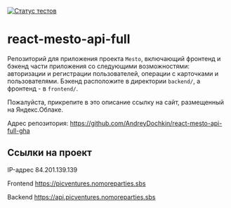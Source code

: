[![Статус тестов](../../actions/workflows/tests.yml/badge.svg)](../../actions/workflows/tests.yml)

# react-mesto-api-full
 Репозиторий для приложения проекта `Mesto`, включающий фронтенд и бэкенд части приложения со следующими возможностями: авторизации и регистрации пользователей, операции с карточками и пользователями. Бэкенд расположите в директории `backend/`, а фронтенд - в `frontend/`. 
  
Пожалуйста, прикрепите в это описание ссылку на сайт, размещенный на Яндекс.Облаке.

Адрес репозитория: https://github.com/AndreyDochkin/react-mesto-api-full-gha

## Ссылки на проект 

IP-адрес 84.201.139.139

Frontend https://picventures.nomoreparties.sbs

Backend https://api.picventures.nomoreparties.sbs
